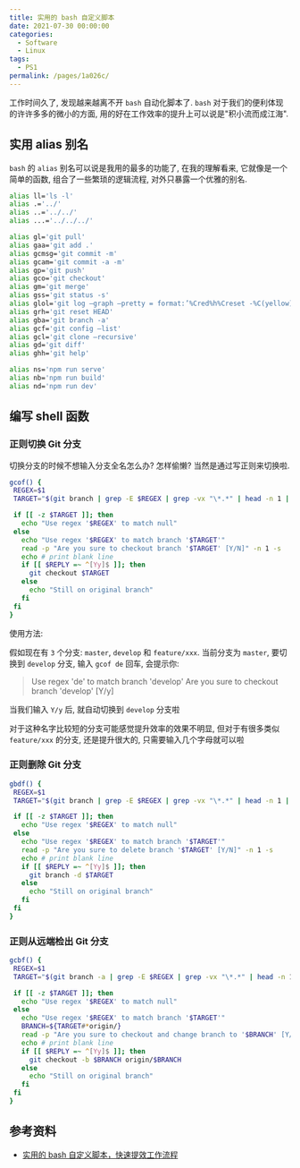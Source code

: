 ```yaml
---
title: 实用的 bash 自定义脚本
date: 2021-07-30 00:00:00
categories:
  - Software
  - Linux
tags:
  - PS1
permalink: /pages/1a026c/
---
```


工作时间久了, 发现越来越离不开 `bash` 自动化脚本了. `bash` 对于我们的便利体现的许许多多的微小的方面, 用的好在工作效率的提升上可以说是"积小流而成江海".

<!-- more -->

## 实用 alias 别名

`bash` 的 `alias` 别名可以说是我用的最多的功能了, 在我的理解看来, 它就像是一个简单的函数, 组合了一些繁琐的逻辑流程, 对外只暴露一个优雅的别名.

```bash
alias ll='ls -l'
alias .='../'
alias ..='../../'
alias ...='../../../'

alias gl='git pull'
alias gaa='git add .'
alias gcmsg='git commit -m'
alias gcam='git commit -a -m'
alias gp='git push'
alias gco='git checkout'
alias gm='git merge'
alias gss='git status -s'
alias glol='git log –graph –pretty = format:’%Cred%h%Creset -%C(yellow)%d%Creset %s %Cgreen(%cr) %C(bold blue)<%an>%Creset’ –abbrev-commit'
alias grh='git reset HEAD'
alias gba='git branch -a'
alias gcf='git config –list'
alias gcl='git clone –recursive'
alias gd='git diff'
alias ghh='git help'

alias ns='npm run serve'
alias nb='npm run build'
alias nd='npm run dev'
```

## 编写 shell 函数

### 正则切换 Git 分支

切换分支的时候不想输入分支全名怎么办? 怎样偷懒? 当然是通过写正则来切换啦.

```bash
gcof() {
 REGEX=$1
 TARGET="$(git branch | grep -E $REGEX | grep -vx "\*.*" | head -n 1 | tr -d '[:space:]')"

 if [[ -z $TARGET ]]; then
   echo "Use regex '$REGEX' to match null"
 else
   echo "Use regex '$REGEX' to match branch '$TARGET'"
   read -p "Are you sure to checkout branch '$TARGET' [Y/N]" -n 1 -s
   echo # print blank line
   if [[ $REPLY =~ ^[Yy]$ ]]; then
     git checkout $TARGET
   else
     echo "Still on original branch"
   fi
 fi
}
```

使用方法:

假如现在有 `3` 个分支: `master`, `develop` 和 `feature/xxx`. 当前分支为 `master`, 要切换到 `develop` 分支, 输入 `gcof de` 回车, 会提示你:

> Use regex 'de' to match branch 'develop'
> Are you sure to checkout branch 'develop' [Y/y]

当我们输入 `Y/y` 后, 就自动切换到 `develop` 分支啦

对于这种名字比较短的分支可能感觉提升效率的效果不明显, 但对于有很多类似 `feature/xxx` 的分支, 还是提升很大的, 只需要输入几个字母就可以啦

### 正则删除 Git 分支

```bash
gbdf() {
 REGEX=$1
 TARGET="$(git branch | grep -E $REGEX | grep -vx "\*.*" | head -n 1 | tr -d '[:space:]')"

 if [[ -z $TARGET ]]; then
   echo "Use regex '$REGEX' to match null"
 else
   echo "Use regex '$REGEX' to match branch '$TARGET'"
   read -p "Are you sure to delete branch '$TARGET' [Y/N]" -n 1 -s
   echo # print blank line
   if [[ $REPLY =~ ^[Yy]$ ]]; then
     git branch -d $TARGET
   else
     echo "Still on original branch"
   fi
 fi
}
```

### 正则从远端检出 Git 分支

```bash
gcbf() {
 REGEX=$1
 TARGET="$(git branch -a | grep -E $REGEX | grep -vx "\*.*" | head -n 1 | tr -d '[:space:]')"

 if [[ -z $TARGET ]]; then
   echo "Use regex '$REGEX' to match null"
 else
   echo "Use regex '$REGEX' to match branch '$TARGET'"
   BRANCH=${TARGET#*origin/}
   read -p "Are you sure to checkout and change branch to '$BRANCH' [Y/N]" -n 1 -s
   echo # print blank line
   if [[ $REPLY =~ ^[Yy]$ ]]; then
     git checkout -b $BRANCH origin/$BRANCH
   else
     echo "Still on original branch"
   fi
 fi
}
```

## 参考资料

- [实用的 bash 自定义脚本，快速提效工作流程](https://mp.weixin.qq.com/s/VhgIQT5QBGcJkdluMAClOg)
